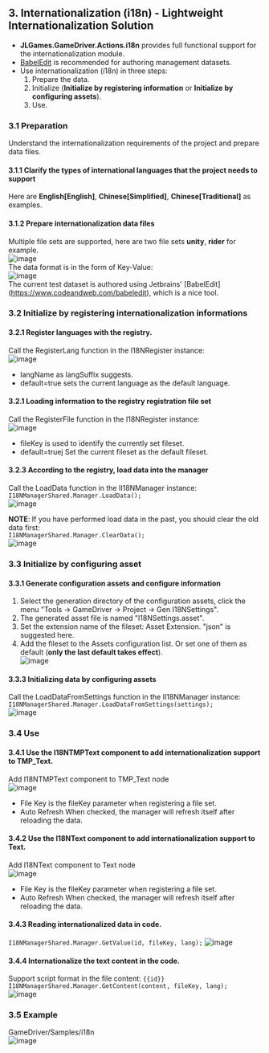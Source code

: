 ## 3. Internationalization (i18n) - Lightweight Internationalization Solution

+ **JLGames.GameDriver.Actions.i18n** provides full functional support for the internationalization module.
+ [BabelEdit](https://www.codeandweb.com/babeledit) is recommended for authoring management datasets.
+ Use internationalization (i18n) in three steps:
   1. Prepare the data.
   2. Initialize (**Initialize by registering information** or **Initialize by configuring assets**).
   3. Use.

### 3.1 Preparation
Understand the internationalization requirements of the project and prepare data files.   

#### 3.1.1 Clarify the types of international languages ​​that the project needs to support
Here are **English[English]**, **Chinese[Simplified]**, **Chinese[Traditional]** as examples.  

#### 3.1.2 Prepare internationalization data files
Multiple file sets are supported, here are two file sets **unity**, **rider** for example.  
![image](assets/img/i18n_1.png)  
The data format is in the form of Key-Value:  
![image](assets/img/i18n_11.png)  
The current test dataset is authored using Jetbrains' [BabelEdit]  (https://www.codeandweb.com/babeledit), which is a nice tool.  

### 3.2 Initialize by registering internationalization informations

#### 3.2.1 Register languages with the registry.
Call the RegisterLang function in the I18NRegister instance:  
![image](assets/img/i18n_6.png)  
+ langName as langSuffix suggests.
+ default=true sets the current language as the default language.
  
#### 3.2.1 Loading information to the registry registration file set
Call the RegisterFile function in the I18NRegister instance:  
![image](assets/img/i18n_7.png)  
+ fileKey is used to identify the currently set fileset.
+ default=truej Set the current fileset as the default fileset.

#### 3.2.3 According to the registry, load data into the manager
Call the LoadData function in the II18NManager instance:  
`I18NManagerShared.Manager.LoadData();`  
![image](assets/img/i18n_8.png)  

**NOTE**: If you have performed load data in the past, you should clear the old data first:  
`I18NManagerShared.Manager.ClearData();`  
![image](assets/img/i18n_9.png)  

### 3.3 Initialize by configuring asset

#### 3.3.1 Generate configuration assets and configure information
1. Select the generation directory of the configuration assets, click the menu "Tools -> GameDriver -> Project -> Gen I18NSettings".  
2. The generated asset file is named "I18NSettings.asset".  
3. Set the extension name of the fileset: Asset Extension. "json" is suggested here.  
4. Add the fileset to the Assets configuration list. Or set one of them as default (**only the last default takes effect**).  
![image](assets/img/i18n_13.png)  

#### 3.3.3 Initializing data by configuring assets
Call the LoadDataFromSettings function in the II18NManager instance:  
`I18NManagerShared.Manager.LoadDataFromSettings(settings);`  
![image](assets/img/i18n_14.png)  

### 3.4 Use

#### 3.4.1 Use the I18NTMPText component to add internationalization support to TMP_Text.
Add I18NTMPText component to TMP_Text node  
![image](assets/img/i18n_3.png)  
+ File Key is the fileKey parameter when registering a file set.
+ Auto Refresh When checked, the manager will refresh itself after reloading the data.
  
#### 3.4.2 Use the I18NText component to add internationalization support to Text.
Add I18NText component to Text node  
![image](assets/img/i18n_2.png)  
+ File Key is the fileKey parameter when registering a file set.
+ Auto Refresh When checked, the manager will refresh itself after reloading the data.

#### 3.4.3 Reading internationalized data in code.
`I18NManagerShared.Manager.GetValue(id, fileKey, lang);`
![image](assets/img/i18n_10.png)  

#### 3.4.4 Internationalize the text content in the code.
Support script format in the file content: `{{id}}`   
`I18NManagerShared.Manager.GetContent(content, fileKey, lang);`  
![image](assets/img/i18n_12.png)  

### 3.5 Example
GameDriver/Samples/i18n  
![image](assets/img/i18n_4.png)  